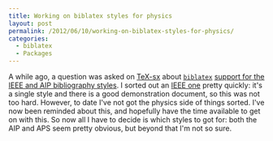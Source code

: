 ```yaml
---
title: Working on biblatex styles for physics
layout: post
permalink: /2012/06/10/working-on-biblatex-styles-for-physics/
categories:
  - biblatex
  - Packages
---
```

A while ago, a question was asked on [TeX-sx](https://tex.stackexchange.com) about [`biblatex`](https://ctan.org/pkg/biblatex) [support for the IEEE and AIP bibliography styles](https://tex.stackexchange.com/a/10936/73). I sorted out an [IEEE one](https://ctan.org/pkg/biblatex-ieee) pretty quickly: it's a single style and there is a good demonstration document, so this was not too hard. However, to date I've not got the physics side of things sorted. I've now been reminded about this, and hopefully have the time available to get on with this. So now all I have to decide is which styles to got for: both the AIP and APS seem pretty obvious, but beyond that I'm not so sure.

